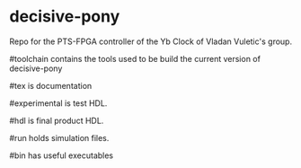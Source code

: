 # decisive-pony

Repo for the PTS-FPGA controller of the Yb Clock of Vladan Vuletic's group.

#toolchain
contains the tools used to be build the current version of decisive-pony

#tex 
is documentation

#experimental
is test HDL.

#hdl
is final product HDL.

#run
holds simulation files.

#bin
has useful executables

